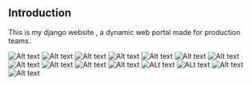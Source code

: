 Introduction
-------------

This is my django website , a dynamic web portal made for production teams.

![Alt text](https://i.imgur.com/m62KLTu.png)
![Alt text](https://i.imgur.com/ev5uNx1.png)
![Alt text](https://i.imgur.com/488lF59.png)
![Alt text](https://i.imgur.com/bVXBGsI.png)
![Alt text](https://i.imgur.com/NJzDFC8.png)
![Alt text](https://i.imgur.com/hMOfsAu.png)
![Alt text](https://i.imgur.com/AAy7ItJ.png)
![Alt text](https://i.imgur.com/74Rm6xh.png)
![Alt text](https://i.imgur.com/Ki3Z0mk.png)
![Alt text](https://i.imgur.com/bkzIXXW.png)
![Alt text](https://i.imgur.com/nkEjstE.png)
![ALt text](https://i.imgur.com/S0jArpr.png)
![ALt text](https://i.imgur.com/cRyhih3.png)
![Alt text](https://i.imgur.com/MYwK88f.png)
![Alt text](https://i.imgur.com/t2Hl9hy.png)


